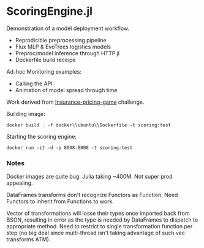 # ScoringEngine.jl

Demonstration of a model deployment workflow.

- Reprodicible preprocessing pipeline
- Flux MLP & EvoTrees logistics models
- Preproc/model inference through HTTP.jl
- Dockerfile build receipe

Ad-hoc Monitoring examples:

- Calling the API
- Animation of model spread through time

Work derived from [Insurance-pricing-game](https://www.aicrowd.com/challenges/insurance-pricing-game) challenge.

Building image:
```
docker build . -f docker\\ubuntu\\Dockerfile -t scoring:test
```

Starting the scoring engine:
```
docker run -it -d -p 8008:8008 -t scoring:test 
```

### Notes

Docker images are quite bug. Julia taking ~400M. Not super prod appealing. 

DataFrames transforms don't recognize Functors as Function. Need Functors to inherit from Functions to work. 

Vector of transformations will losse their types once imported back from BSON, resulting in error as the type is needed by DataFrames to dispatch to appropriate method. Need to restrict to single transformation function per step (no big deal since multi-thread isn't taking advantage of such vec transforms ATM). 
